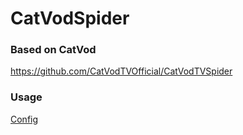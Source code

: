 # CatVodSpider

### Based on CatVod

https://github.com/CatVodTVOfficial/CatVodTVSpider

### Usage

[Config](/json/config.json)
